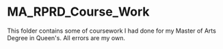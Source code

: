# MA_RPRD_Course_Work

This folder contains some of coursework I had done for my Master of Arts Degree in Queen's.
All errors are my own.

